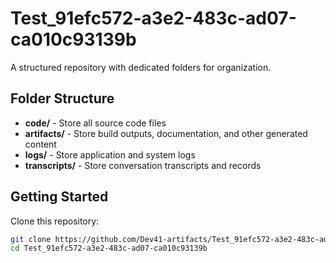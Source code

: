 # Test_91efc572-a3e2-483c-ad07-ca010c93139b
A structured repository with dedicated folders for organization.

## Folder Structure

- **code/** - Store all source code files
- **artifacts/** - Store build outputs, documentation, and other generated content
- **logs/** - Store application and system logs
- **transcripts/** - Store conversation transcripts and records

## Getting Started

Clone this repository:
```bash
git clone https://github.com/Dev41-artifacts/Test_91efc572-a3e2-483c-ad07-ca010c93139b
cd Test_91efc572-a3e2-483c-ad07-ca010c93139b
```
